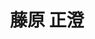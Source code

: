 ---
title: "藤原 正澄"
draft: false

# Job rank 職階
rank: "准教授" # 教授 | 准教授 | 助教 | ...

# Laboratory group
la_group: "物質化学" # 分子化学 | 物質化学 | 反応化学

# Laboratory
laboratory:
  id: nano
  name: ナノ化学研究室


# page title background image
bg_image: "images/banner/bg1.jpg"

# meta description ~100 letters in Japanese
description : "光機能性ナノ粒子を用いた分析技術の研究"

# teacher portrait
image: "images/faculty/anonymous.png"

# interest
interest: ["ナノ物質", "量子計測", "ナノ光学"]

# achievements
achievements:
- icon: ti-id-badge
  link: https://orcid.org/0000-0002-7845-2387
  name: ORCID 0000-0002-7845-2387
- icon: ti-google
  link: https://scholar.google.co.jp/citations?user=JPsIfmcAAAAJ&hl
  name: Scholar JPsIfmcAAAAJ&hl


# contact info
contact:
- icon: ti-email
  link: mailto:masazumi@okayama-u.ac.jp
  name: masazumi@okayama-u.ac.jp
- icon: ti-mobile
  link: tel:086-251-7834
  name: 086-251-7834


- name : "ナノ化学"
  icon : "ti-world" # icon pack : https://themify.me/themify-icons
  link : "https://www.nanochem-okayama-u.net/"

- name : "700-8530 岡山県岡山市津島中3－1－1 理学部B327室"
  icon : "ti-location-pin" # icon pack : https://themify.me/themify-icons
  link : "#"

# type
type: "faculty"
---